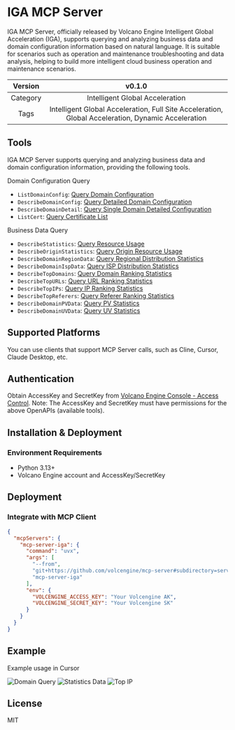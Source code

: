# IGA MCP Server

IGA MCP Server, officially released by Volcano Engine Intelligent Global Acceleration (IGA), supports querying and analyzing business data and domain configuration information based on natural language. It is suitable for scenarios such as operation and maintenance troubleshooting and data analysis, helping to build more intelligent cloud business operation and maintenance scenarios.

| Version | v0.1.0 |
| :-: | :-: |
| Category | Intelligent Global Acceleration |
| Tags | Intelligent Global Acceleration, Full Site Acceleration, Global Acceleration, Dynamic Acceleration |

## Tools

IGA MCP Server supports querying and analyzing business data and domain configuration information, providing the following tools.

Domain Configuration Query
- `ListDomainConfig`: [Query Domain Configuration](https://www.volcengine.com/docs/6559/1171745)
- `DescribeDomainConfig`: [Query Detailed Domain Configuration](https://www.volcengine.com/docs/6559/94321)
- `DescribeDomainDetail`: [Query Single Domain Detailed Configuration](https://www.volcengine.com/docs/6559/196456)
- `ListCert`: [Query Certificate List](https://www.volcengine.com/docs/6559/1250191)

Business Data Query
- `DescribeStatistics`: [Query Resource Usage](https://www.volcengine.com/docs/6559/79733)
- `DescribeOriginStatistics`: [Query Origin Resource Usage](https://www.volcengine.com/docs/6559/79734)
- `DescribeDomainRegionData`: [Query Regional Distribution Statistics](https://www.volcengine.com/docs/6559/79738)
- `DescribeDomainIspData`: [Query ISP Distribution Statistics](https://www.volcengine.com/docs/6559/79739)
- `DescribeTopDomains`: [Query Domain Ranking Statistics](https://www.volcengine.com/docs/6559/79740)
- `DescribeTopURLs`: [Query URL Ranking Statistics](https://www.volcengine.com/docs/6559/79741)
- `DescribeTopIPs`: [Query IP Ranking Statistics](https://www.volcengine.com/docs/6559/79742)
- `DescribeTopReferers`: [Query Referer Ranking Statistics](https://www.volcengine.com/docs/6559/79743)
- `DescribeDomainPVData`: [Query PV Statistics](https://www.volcengine.com/docs/6559/79744)
- `DescribeDomainUVData`: [Query UV Statistics](https://www.volcengine.com/docs/6559/79749)

## Supported Platforms

You can use clients that support MCP Server calls, such as Cline, Cursor, Claude Desktop, etc.

## Authentication

Obtain AccessKey and SecretKey from [Volcano Engine Console - Access Control](https://console.volcengine.com/iam/identitymanage/user). Note: The AccessKey and SecretKey must have permissions for the above OpenAPIs (available tools).

## Installation & Deployment

### Environment Requirements

- Python 3.13+
- Volcano Engine account and AccessKey/SecretKey

## Deployment

### Integrate with MCP Client

```json
{
  "mcpServers": {
    "mcp-server-iga": {
      "command": "uvx",
      "args": [
        "--from",
        "git+https://github.com/volcengine/mcp-server#subdirectory=server/mcp_server_iga",
        "mcp-server-iga"
      ],
      "env": {
        "VOLCENGINE_ACCESS_KEY": "Your Volcengine AK",
        "VOLCENGINE_SECRET_KEY": "Your Volcengine SK"
      }
    }
  }
}
```

## Example

Example usage in Cursor

![Domain Query](https://lf3-static.bytednsdoc.com/obj/eden-cn/uvzhlzeh7pbyubz/mcp-server-iga/image.png)
![Statistics Data](https://lf3-static.bytednsdoc.com/obj/eden-cn/uvzhlzeh7pbyubz/mcp-server-iga/statistic.png)
![Top IP](https://lf3-static.bytednsdoc.com/obj/eden-cn/uvzhlzeh7pbyubz/mcp-server-iga/topip.jpeg)

## License

MIT
